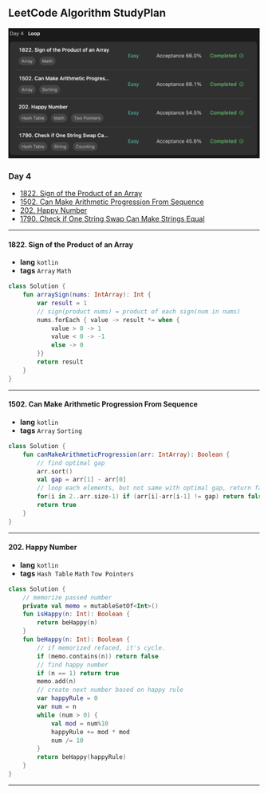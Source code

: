 ## LeetCode Algorithm StudyPlan

<img src="../../assets/leetcode_program_lv1_day4.png" alt="leetcode_programming_skills_level1_day4" style="zoom:50%;" />

### Day 4

- [1822. Sign of the Product of an Array](https://leetcode.com/problems/sign-of-the-product-of-an-array/?envType=study-plan&id=programming-skills-i)
- [1502. Can Make Arithmetic Progression From Sequence ](https://leetcode.com/problems/can-make-arithmetic-progression-from-sequence/?envType=study-plan&id=programming-skills-i)
- [202. Happy Number](https://leetcode.com/problems/happy-number/?envType=study-plan&id=programming-skills-i)
- [1790. Check if One String Swap Can Make Strings Equal](https://leetcode.com/problems/check-if-one-string-swap-can-make-strings-equal/?envType=study-plan&id=programming-skills-i)

---

#### 1822. Sign of the Product of an Array

- **lang**  `kotlin` 
- **tags**  `Array` `Math` 

```kotlin
class Solution {
    fun arraySign(nums: IntArray): Int {
        var result = 1
        // sign(product nums) = product of each sign(num in nums)
        nums.forEach { value -> result *= when {
            value > 0 -> 1
            value < 0 -> -1
            else -> 0
        }}
        return result
    }
}
```

---

#### 1502. Can Make Arithmetic Progression From Sequence

- **lang**  `kotlin` 
- **tags**  `Array` `Sorting`

```kotlin
class Solution {
    fun canMakeArithmeticProgression(arr: IntArray): Boolean {
        // find optimal gap
        arr.sort()
        val gap = arr[1] - arr[0]
        // loop each elements, but not same with optimal gap, return false
        for(i in 2..arr.size-1) if (arr[i]-arr[i-1] != gap) return false
        return true
    }
}
```

---

#### 202. Happy Number

- **lang**  `kotlin` 
- **tags**  `Hash Table` `Math` `Tow Pointers`

```kotlin
class Solution {
    // memorize passed number
    private val memo = mutableSetOf<Int>()
    fun isHappy(n: Int): Boolean {
        return beHappy(n)
    }
    fun beHappy(n: Int): Boolean {
        // if memorized refaced, it's cycle.
        if (memo.contains(n)) return false
        // find happy number
        if (n == 1) return true
        memo.add(n)
        // create next number based on happy rule
        var happyRule = 0
        var num = n
        while (num > 0) {
            val mod = num%10
            happyRule += mod * mod
            num /= 10
        }
        return beHappy(happyRule)
    }
}
```

---

